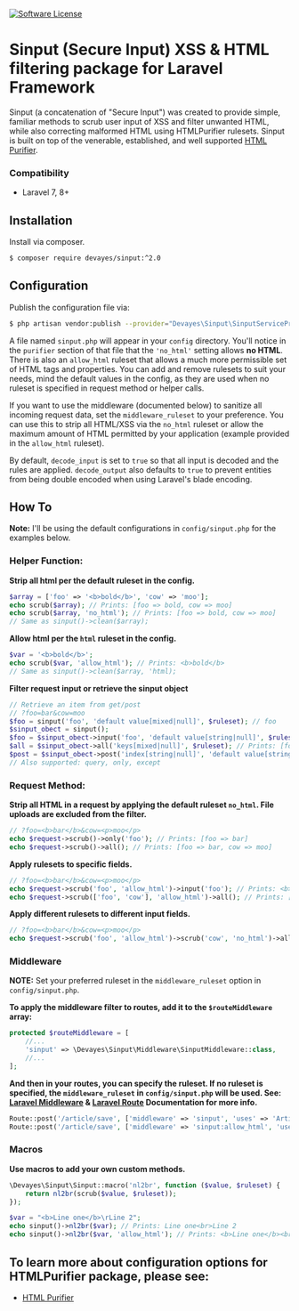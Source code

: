 
[![Software License](https://img.shields.io/badge/license-MIT-brightgreen.svg?style=flat-square)](LICENSE)

Sinput (Secure Input) XSS & HTML filtering package for Laravel Framework
==========

Sinput (a concatenation of "Secure Input") was created to provide simple, familiar methods to scrub user input of XSS and filter unwanted HTML, while also correcting malformed HTML using HTMLPurifier rulesets. Sinput is built on top of the venerable, established, and well supported [HTML Purifier](http://htmlpurifier.org/ "HTML Purifier").


### Compatibility
- Laravel 7, 8+

## Installation

Install via composer.
```bash
$ composer require devayes/sinput:^2.0
```

## Configuration
Publish the configuration file via:
```bash
$ php artisan vendor:publish --provider="Devayes\Sinput\SinputServiceProvider"
```

A file named `sinput.php` will appear in your `config` directory. You'll notice in the `purifier` section of that file that the `'no_html'` setting allows **no HTML**. There is also an `allow_html` ruleset that allows a much more permissible set of HTML tags and properties. You can add and remove rulesets to suit your needs, mind the default values in the config, as they are used when no ruleset is specified in request method or helper calls.

If you want to use the middleware (documented below) to sanitize all incoming request data, set the `middleware_ruleset` to your preference. You can use this to strip all HTML/XSS via the `no_html` ruleset or allow the maximum amount of HTML permitted by your application (example provided in the `allow_html` ruleset).

By default, `decode_input` is set to `true` so that all input is decoded and the rules are applied. `decode_output` also defaults to `true` to prevent entities from being double encoded when using Laravel's blade encoding.

## How To

**Note:** I'll be using the default configurations in `config/sinput.php` for the examples below.

### Helper Function:
**Strip all html per the default ruleset in the config.**
```php
$array = ['foo' => '<b>bold</b>', 'cow' => 'moo'];
echo scrub($array); // Prints: [foo => bold, cow => moo]
echo scrub($array, 'no_html'); // Prints: [foo => bold, cow => moo]
// Same as sinput()->clean($array);
```
**Allow html per the `html` ruleset in the config.**
```php
$var = '<b>bold</b>';
echo scrub($var, 'allow_html'); // Prints: <b>bold</b>
// Same as sinput()->clean($array, 'html);
```
**Filter request input or retrieve the sinput object**
```php
// Retrieve an item from get/post
// ?foo=bar&cow=moo
$foo = sinput('foo', 'default value[mixed|null]', $ruleset); // foo
$sinput_obect = sinput();
$foo = $sinput_obect->input('foo', 'default value[string|null]', $ruleset); // foo
$all = $sinput_obect->all('keys[mixed|null]', $ruleset); // Prints: [foo => bar, cow => moo]
$post = $sinput_obect->post('index[string|null]', 'default value[string|null]', $ruleset);
// Also supported: query, only, except
```

### Request Method:
**Strip all HTML in a request by applying the default ruleset `no_html`. File uploads are excluded from the filter.**
```php
// ?foo=<b>bar</b>&cow=<p>moo</p>
echo $request->scrub()->only('foo'); // Prints: [foo => bar]
echo $request->scrub()->all(); // Prints: [foo => bar, cow => moo]
```

**Apply rulesets to specific fields.**
```php
// ?foo=<b>bar</b>&cow=<p>moo</p>
echo $request->scrub('foo', 'allow_html')->input('foo'); // Prints: <b>bar</b>
echo $request->scrub(['foo', 'cow'], 'allow_html')->all(); // Prints: [foo => <b>bar</b>, cow => <p>moo</p>]
```

**Apply different rulesets to different input fields.**
```php
// ?foo=<b>bar</b>&cow=<p>moo</p>
echo $request->scrub('foo', 'allow_html')->scrub('cow', 'no_html')->all(); // Prints: [foo => <b>bar</b>, cow => moo]
```

### Middleware
**NOTE:** Set your preferred ruleset in the `middleware_ruleset` option in `config/sinput.php`.

**To apply the middleware filter to routes, add it to the `$routeMiddleware` array:**
```php
protected $routeMiddleware = [
    //...
    'sinput' => \Devayes\Sinput\Middleware\SinputMiddleware::class,
    //...
];
```
**And then in your routes, you can specify the ruleset. If no ruleset is specified, the `middleware_ruleset` in `config/sinput.php` will be used. See: [Laravel Middleware](https://laravel.com/docs/8.x/middleware) & [Laravel Route](https://laravel.com/docs/8.x/routing) Documentation for more info.**
```php
Route::post('/article/save', ['middleware' => 'sinput', 'uses' => 'ArticlesController@postSave']); // Strips HTML per the middleware_ruleset in the `config/sinput.php` file.
Route::post('/article/save', ['middleware' => 'sinput:allow_html', 'uses' => 'ArticlesController@postSave']); // Applies the `allow_html` ruleset, allowing HTML
```

### Macros
**Use macros to add your own custom methods.**
```php
\Devayes\Sinput\Sinput::macro('nl2br', function ($value, $ruleset) {
    return nl2br(scrub($value, $ruleset));
});

$var = "<b>Line one</b>\rLine 2";
echo sinput()->nl2br($var); // Prints: Line one<br>Line 2
echo sinput()->nl2br($var, 'allow_html'); // Prints: <b>Line one</b><br>Line 2
```

## To learn more about configuration options for HTMLPurifier package, please see:
- [HTML Purifier](http://htmlpurifier.org/live/configdoc/plain.html "HTML Purifier")
